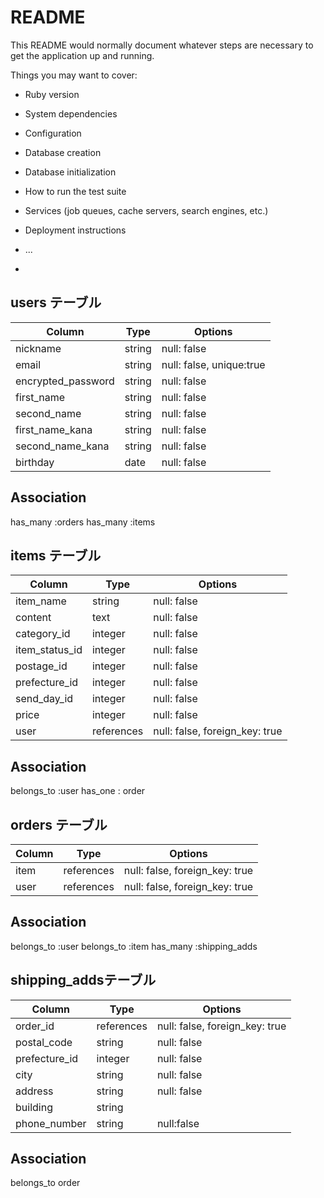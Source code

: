 # README

This README would normally document whatever steps are necessary to get the
application up and running.

Things you may want to cover:

* Ruby version

* System dependencies

* Configuration

* Database creation

* Database initialization

* How to run the test suite

* Services (job queues, cache servers, search engines, etc.)

* Deployment instructions

* ...
+



## users テーブル

| Column             | Type   | Options                 |
| ------------------ | ------ | ----------------------- |
| nickname           | string | null: false             |
| email              | string | null: false, unique:true|
| encrypted_password | string | null: false             |
| first_name         | string | null: false             |
| second_name        | string | null: false             |
| first_name_kana    | string | null: false             |
| second_name_kana   | string | null: false             |
| birthday           | date   | null: false             |
## Association
has_many :orders
has_many :items


## items テーブル

| Column          | Type       | Options     |
| --------------- | ---------- | ----------- |
| item_name       | string     | null: false |
| content         | text       | null: false |
| category_id     | integer    | null: false |
| item_status_id  | integer    | null: false |
| postage_id      | integer    | null: false |
| prefecture_id   | integer    | null: false |
| send_day_id     | integer    | null: false |
| price           | integer    | null: false |
| user            | references | null: false, foreign_key: true|
## Association
belongs_to :user
has_one : order



##  orders テーブル

| Column     | Type       | Options                       |
| ---------- | ---------- | -----------                   |
| item       | references | null: false, foreign_key: true|
| user       | references | null: false, foreign_key: true|
## Association
belongs_to :user
belongs_to :item
has_many :shipping_adds



## shipping_addsテーブル
| Column          | Type       | Options     |
| --------------- | ---------- | ----------- |
| order_id        | references | null: false, foreign_key: true|
| postal_code     | string     | null: false |
| prefecture_id   | integer    | null: false |
| city            | string     | null: false |
| address         | string     | null: false |
| building        | string     |             |
| phone_number    | string     | null:false  |
## Association
belongs_to order
